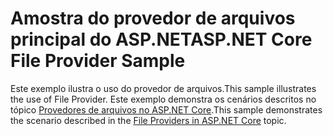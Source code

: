 # <a name="aspnet-core-file-provider-sample"></a><span data-ttu-id="aef9d-101">Amostra do provedor de arquivos principal do ASP.NET</span><span class="sxs-lookup"><span data-stu-id="aef9d-101">ASP.NET Core File Provider Sample</span></span>

<span data-ttu-id="aef9d-102">Este exemplo ilustra o uso do provedor de arquivos.</span><span class="sxs-lookup"><span data-stu-id="aef9d-102">This sample illustrates the use of File Provider.</span></span> <span data-ttu-id="aef9d-103">Este exemplo demonstra os cenários descritos no tópico [Provedores de arquivos no ASP.NET Core](https://docs.microsoft.com/aspnet/core/fundamentals/file-providers).</span><span class="sxs-lookup"><span data-stu-id="aef9d-103">This sample demonstrates the scenario described in the [File Providers in ASP.NET Core](https://docs.microsoft.com/aspnet/core/fundamentals/file-providers) topic.</span></span>
